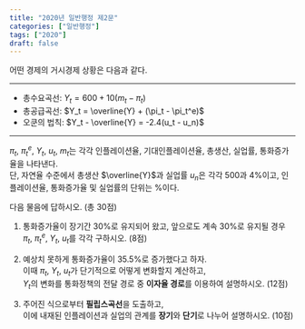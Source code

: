 ```yaml
---
title: "2020년 일반행정 제2문"
categories: ["일반행정"]
tags: ["2020"]
draft: false
---
```


어떤 경제의 거시경제 상황은 다음과 같다.

----
- 총수요곡선: $Y_t = 600 + 10(m_t - \pi_t)$  
- 총공급곡선: $Y_t = \overline{Y} + (\pi_t - \pi_t^e)$  
- 오쿤의 법칙: $Y_t - \overline{Y} = -2.4(u_t - u_n)$
----


$\pi_t$, $\pi_t^e$, $Y_t$, $u_t$, $m_t$는 각각 인플레이션율, 기대인플레이션율, 총생산, 실업률, 통화증가율을 나타낸다.  
단, 자연율 수준에서 총생산 $\overline{Y}$과 실업률 $u_n$은 각각 500과 4%이고, 인플레이션율, 통화증가율 및 실업률의 단위는 %이다.

다음 물음에 답하시오. (총 30점)

1) 통화증가율이 장기간 30%로 유지되어 왔고, 앞으로도 계속 30%로 유지될 경우  
   $\pi_t$, $\pi_t^e$, $Y_t$, $u_t$를 각각 구하시오. (8점)

2) 예상치 못하게 통화증가율이 35.5%로 증가했다고 하자.  
   이때 $\pi_t$, $Y_t$, $u_t$가 단기적으로 어떻게 변화할지 계산하고,  
   $Y_t$의 변화를 통화정책의 전달 경로 중 **이자율 경로**를 이용하여 설명하시오. (12점)

3) 주어진 식으로부터 **필립스곡선**을 도출하고,  
   이에 내재된 인플레이션과 실업의 관계를 **장기**와 **단기**로 나누어 설명하시오. (10점)

